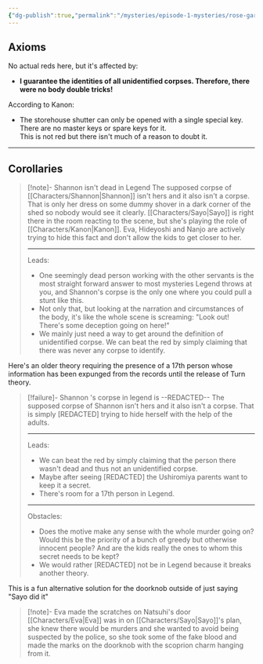 ```yaml
---
{"dg-publish":true,"permalink":"/mysteries/episode-1-mysteries/rose-garden-storehouse/","contentClasses":"center-headings red-truth red-links blue-truth"}
---
```



## Axioms
No actual reds here, but it's affected by:
- __I guarantee the identities of all unidentified corpses. Therefore, there were no body double tricks!__

According to Kanon:
- The storehouse shutter can only be opened with a single special key. There are no master keys or spare keys for it.  
This is not red but there isn't much of a reason to doubt it.

---

## Corollaries

<div class="transclusion internal-embed is-loaded"><div class="markdown-embed">



> [!note]- Shannon isn't dead in Legend
> The supposed corpse of [[Characters/Shannon\|Shannon]] isn't hers and it also isn't a corpse. That is only her dress on some dummy shover in a dark corner of the shed so nobody would see it clearly. 
> [[Characters/Sayo\|Sayo]] is right there in the room reacting to the scene, but she's playing the role of [[Characters/Kanon\|Kanon]]. Eva, Hideyoshi and Nanjo are actively trying to hide this fact and don't allow the kids to get closer to her.
>  
> ---
> Leads:
> - One seemingly dead person working with the other servants is the most straight forward answer to most mysteries Legend throws at you, and Shannon's corpse is the only one where you could pull a stunt like this. 
> - Not only that, but looking at the narration and circumstances of the body, it's like the whole scene is screaming: "Look out! There's some deception going on here!"
> -  We mainly just need a way to get around the definition of unidentified corpse. We can beat the red by simply claiming that there was never any corpse to identify.

</div></div>


Here's an older theory requiring the presence of a 17th person whose information has been expunged from the records until the release of Turn theory.

<div class="transclusion internal-embed is-loaded"><div class="markdown-embed">



> [!failure]- Shannon 's corpse in legend is --REDACTED--
> The supposed corpse of Shannon isn't hers and it also isn't a corpse. That is simply \[REDACTED\] trying to hide herself with the help of the adults.
> 
> ---
> Leads:
> -  We can beat the red by simply claiming that the person there wasn't dead and thus not an unidentified corpse.
> - Maybe after seeing \[REDACTED\] the Ushiromiya parents want to keep it a secret.
> - There's room for a 17th person in Legend.
> 
> ---
> Obstacles:
> - Does the motive make any sense with the whole murder going on? Would this be the priority of a bunch of greedy but otherwise innocent people? And are the kids really the ones to whom this secret needs to be kept?
> - We would rather \[REDACTED\] not be in Legend because it breaks another theory.

</div></div>




This is a fun alternative solution for the doorknob outside of just saying "Sayo did it"

<div class="transclusion internal-embed is-loaded"><div class="markdown-embed">



> [!note]- Eva made the scratches on Natsuhi's door
> [[Characters/Eva\|Eva]] was in on [[Characters/Sayo\|Sayo]]'s plan, she knew there would be murders and she wanted to avoid being suspected by the police, so she took some of the fake blood and made the marks on the doorknob with the scoprion charm hanging from it.
> 

</div></div>
